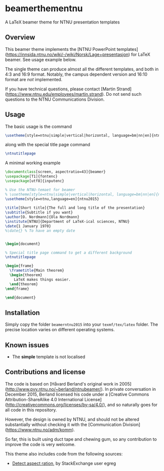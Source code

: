 # beamerthementnu
A LaTeX beamer theme for NTNU presentation templates

## Overview

This beamer theme implements the [NTNU PowerPoint templates]
(https://innsida.ntnu.no/wiki/-/wiki/Norsk/Lage+presentasjon) for LaTeX
beamer. See usage example below.

The single theme can produce almost all the different templates, and
both in 4:3 and 16:9 format. Notably, the campus dependent version and
16:10 format are *not* implemented.

If you have technical questions, please contact [Martin Strand]
(https://www.ntnu.edu/employees/martin.strand). Do not send such 
questions to the NTNU Communications Division.


## Usage

The basic usage is the command

```latex
\usetheme[style=ntnu|simple|vertical|horizontal, language=bm|nn|en]{ntnu2015}
```

along with the special title page command

```latex
\ntnutitlepage
```

A minimal working example

```latex
\documentclass[screen, aspectratio=43]{beamer}
\usepackage[T1]{fontenc}
\usepackage[utf8]{inputenc}

% Use the NTNU-temaet for beamer 
% \usetheme[style=ntnu|simple|vertical|horizontal, language=bm|nn|en]{ntnu2015}
\usetheme[style=ntnu,language=en]{ntnu2015}
 
\title[Short title]{The full and long title of the presentation}
\subtitle{Subtitle if you want}
\author[O. Nordmann]{Ola Nordmann}
\institute[NTNU]{Department of LaTeX-ical sciences, NTNU}
\date{1 January 1970}
%\date{} % To have an empty date


\begin{document}

% Special title page command to get a different background
\ntnutitlepage

\begin{frame}
  \frametitle{Main theorem}
  \begin{theorem}
    LaTeX makes things easier.
  \end{theorem}
\end{frame}

\end{document}
```


## Installation

Simply copy the folder `beamerntnu2015` into your `texmf/tex/latex` folder. 
The precise location varies on different operating systems. 


## Known issues

 - The **simple** template is not localised


## Contributions and license

The code is based on [Håvard Berland's original work in 2005]
(http://www.pvv.ntnu.no/~berland/ntnubeamer/). In private conversation
in December 2015, Berland licensed his code under a [Creative Commons 
Attribution-ShareAlike 4.0 International License]
(http://creativecommons.org/licenses/by-sa/4.0/), and so naturally goes 
for all code in this repository.

However, the design is owned by NTNU, and should not be altered 
substantially without checking it with the [Communication Division]
(https://www.ntnu.no/adm/komm).

So far, this is built using duct tape and chewing gum, so any 
contribution to improve the code is very welcome.

This theme also includes code from the following sources:
 - [Detect aspect ration](http://tex.stackexchange.com/questions/123106/detect-aspect-ratio-in-beamer), by StackExchange user egreg
